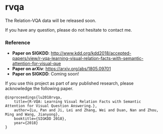 # rvqa

The Relation-VQA data will be released soon.

If you have any question, please do not hesitate to contact me.


### Reference
- **Paper on SIGKDD**: http://www.kdd.org/kdd2018/accepted-papers/view/r-vqa-learning-visual-relation-facts-with-semantic-attention-for-visual-que
- **Paper on arXiv**: https://arxiv.org/abs/1805.09701
- **Paper on SIGKDD**: Coming soon!


If you use this project as part of any published research, please acknowledge the following paper.
```
@inproceedings{lu2018rvqa,
	title={R-VQA: Learning Visual Relation Facts with Semantic Attention for Visual Question Answering.},
	author={Lu, Pan and Ji, Lei and Zhang, Wei and Duan, Nan and Zhou, Ming and Wang, Jianyong},
	booktitle={SIGKDD 2018},
	year={2018}
}
```
